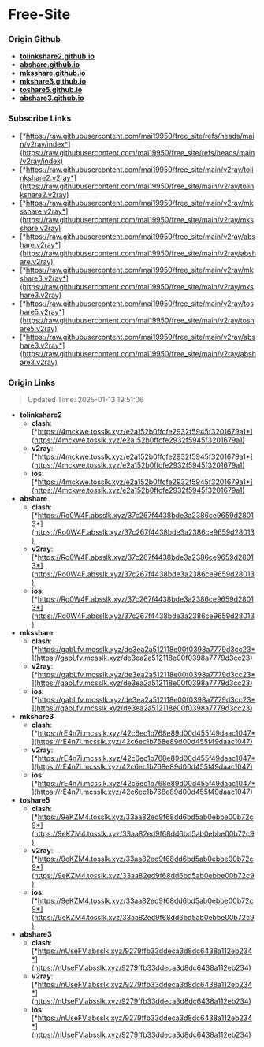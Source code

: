 # Free-Site

### Origin Github

- [**tolinkshare2.github.io**](https://github.com/tolinkshare2/tolinkshare2.github.io)
- [**abshare.github.io**](https://github.com/abshare/abshare.github.io)
- [**mksshare.github.io**](https://github.com/mksshare/mksshare.github.io)
- [**mkshare3.github.io**](https://github.com/mkshare3/mkshare3.github.io)
- [**toshare5.github.io**](https://github.com/toshare5/toshare5.github.io)
- [**abshare3.github.io**](https://github.com/abshare3/abshare3.github.io)

### Subscribe Links

- [*https://raw.githubusercontent.com/mai19950/free_site/refs/heads/main/v2ray/index*](https://raw.githubusercontent.com/mai19950/free_site/refs/heads/main/v2ray/index)
- [*https://raw.githubusercontent.com/mai19950/free_site/main/v2ray/tolinkshare2.v2ray*](https://raw.githubusercontent.com/mai19950/free_site/main/v2ray/tolinkshare2.v2ray)
- [*https://raw.githubusercontent.com/mai19950/free_site/main/v2ray/mksshare.v2ray*](https://raw.githubusercontent.com/mai19950/free_site/main/v2ray/mksshare.v2ray)
- [*https://raw.githubusercontent.com/mai19950/free_site/main/v2ray/abshare.v2ray*](https://raw.githubusercontent.com/mai19950/free_site/main/v2ray/abshare.v2ray)
- [*https://raw.githubusercontent.com/mai19950/free_site/main/v2ray/mkshare3.v2ray*](https://raw.githubusercontent.com/mai19950/free_site/main/v2ray/mkshare3.v2ray)
- [*https://raw.githubusercontent.com/mai19950/free_site/main/v2ray/toshare5.v2ray*](https://raw.githubusercontent.com/mai19950/free_site/main/v2ray/toshare5.v2ray)
- [*https://raw.githubusercontent.com/mai19950/free_site/main/v2ray/abshare3.v2ray*](https://raw.githubusercontent.com/mai19950/free_site/main/v2ray/abshare3.v2ray)

### Origin Links

> Updated Time: 2025-01-13 19:51:06

- **tolinkshare2**
  - **clash**: [*https://4mckwe.tosslk.xyz/e2a152b0ffcfe2932f5945f3201679a1*](https://4mckwe.tosslk.xyz/e2a152b0ffcfe2932f5945f3201679a1)
  - **v2ray**: [*https://4mckwe.tosslk.xyz/e2a152b0ffcfe2932f5945f3201679a1*](https://4mckwe.tosslk.xyz/e2a152b0ffcfe2932f5945f3201679a1)
  - **ios**: [*https://4mckwe.tosslk.xyz/e2a152b0ffcfe2932f5945f3201679a1*](https://4mckwe.tosslk.xyz/e2a152b0ffcfe2932f5945f3201679a1)
- **abshare**
  - **clash**: [*https://Ro0W4F.absslk.xyz/37c267f4438bde3a2386ce9659d28013*](https://Ro0W4F.absslk.xyz/37c267f4438bde3a2386ce9659d28013)
  - **v2ray**: [*https://Ro0W4F.absslk.xyz/37c267f4438bde3a2386ce9659d28013*](https://Ro0W4F.absslk.xyz/37c267f4438bde3a2386ce9659d28013)
  - **ios**: [*https://Ro0W4F.absslk.xyz/37c267f4438bde3a2386ce9659d28013*](https://Ro0W4F.absslk.xyz/37c267f4438bde3a2386ce9659d28013)
- **mksshare**
  - **clash**: [*https://gabLfv.mcsslk.xyz/de3ea2a512118e00f0398a7779d3cc23*](https://gabLfv.mcsslk.xyz/de3ea2a512118e00f0398a7779d3cc23)
  - **v2ray**: [*https://gabLfv.mcsslk.xyz/de3ea2a512118e00f0398a7779d3cc23*](https://gabLfv.mcsslk.xyz/de3ea2a512118e00f0398a7779d3cc23)
  - **ios**: [*https://gabLfv.mcsslk.xyz/de3ea2a512118e00f0398a7779d3cc23*](https://gabLfv.mcsslk.xyz/de3ea2a512118e00f0398a7779d3cc23)
- **mkshare3**
  - **clash**: [*https://rE4n7i.mcsslk.xyz/42c6ec1b768e89d00d455f49daac1047*](https://rE4n7i.mcsslk.xyz/42c6ec1b768e89d00d455f49daac1047)
  - **v2ray**: [*https://rE4n7i.mcsslk.xyz/42c6ec1b768e89d00d455f49daac1047*](https://rE4n7i.mcsslk.xyz/42c6ec1b768e89d00d455f49daac1047)
  - **ios**: [*https://rE4n7i.mcsslk.xyz/42c6ec1b768e89d00d455f49daac1047*](https://rE4n7i.mcsslk.xyz/42c6ec1b768e89d00d455f49daac1047)
- **toshare5**
  - **clash**: [*https://9eKZM4.tosslk.xyz/33aa82ed9f68dd6bd5ab0ebbe00b72c9*](https://9eKZM4.tosslk.xyz/33aa82ed9f68dd6bd5ab0ebbe00b72c9)
  - **v2ray**: [*https://9eKZM4.tosslk.xyz/33aa82ed9f68dd6bd5ab0ebbe00b72c9*](https://9eKZM4.tosslk.xyz/33aa82ed9f68dd6bd5ab0ebbe00b72c9)
  - **ios**: [*https://9eKZM4.tosslk.xyz/33aa82ed9f68dd6bd5ab0ebbe00b72c9*](https://9eKZM4.tosslk.xyz/33aa82ed9f68dd6bd5ab0ebbe00b72c9)
- **abshare3**
  - **clash**: [*https://nUseFV.absslk.xyz/9279ffb33ddeca3d8dc6438a112eb234*](https://nUseFV.absslk.xyz/9279ffb33ddeca3d8dc6438a112eb234)
  - **v2ray**: [*https://nUseFV.absslk.xyz/9279ffb33ddeca3d8dc6438a112eb234*](https://nUseFV.absslk.xyz/9279ffb33ddeca3d8dc6438a112eb234)
  - **ios**: [*https://nUseFV.absslk.xyz/9279ffb33ddeca3d8dc6438a112eb234*](https://nUseFV.absslk.xyz/9279ffb33ddeca3d8dc6438a112eb234)
